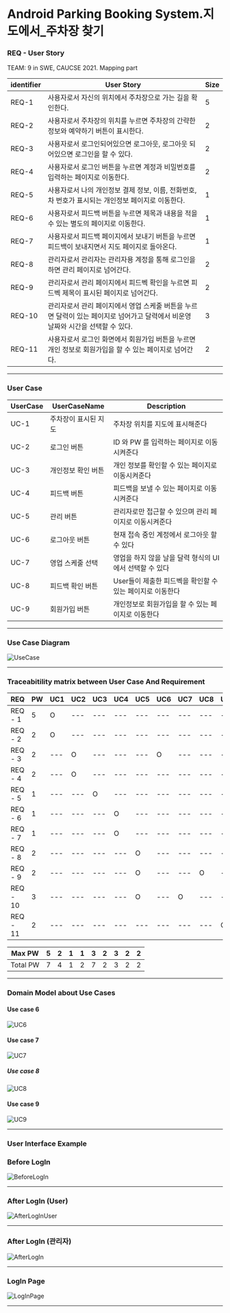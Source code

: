 # Android Parking Booking System.지도에서_주차장 찾기  
### REQ - User Story	
TEAM: 9 in SWE, CAUCSE 2021. Mapping part 

|identifier|User Story|Size|   
|----|----------------|----|  
|REQ-1|사용자로서 자신의 위치에서 주차장으로 가는 길을 확인한다.|5|  
|REQ-2|사용자로서 주차장의 위치를 누르면 주차장의 간략한 정보와 예약하기 버튼이 표시한다.|2|  
|REQ-3|사용자로서 로그인되어있으면 로그아웃, 로그아웃 되어있으면 로그인을 할 수 있다.|2|  
|REQ-4|사용자로서 로그인 버튼을 누르면 계정과 비밀번호를 입력하는 페이지로 이동한다.|2|  
|REQ-5|사용자로서 나의 개인정보 결제 정보, 이름, 전화번호, 차 번호가 표시되는 개인정보 페이지로 이동한다.|1|  
|REQ-6|사용자로서 피드백 버튼을 누르면 제목과 내용을 적을 수 있는 별도의 페이지로 이동한다.|1|  
|REQ-7|사용자로서 피드백 페이지에서 보내기 버튼을 누르면 피드백이 보내지면서 지도 페이지로 돌아온다.|1|  
|REQ-8|관리자로서 관리자는 관리자용 계정을 통해 로그인을하면 관리 페이지로 넘어간다.|2|  
|REQ-9|관리자로서 관리 페이지에서 피드벡 확인을 누르면 피드벡 제목이 표시된 페이지로 넘어간다.|2|  
|REQ-10|관리자로서 관리 페이지에서 영업 스케줄 버튼을 누르면 달력이 있는 페이지로 넘어가고 달력에서 비운영 날짜와 시간을 선택할 수 있다.|3|  
|REQ-11|사용자로서 로그인 화면에서 회원가입 버튼을 누르면 개인 정보로 회원가입을 할 수 있는 페이지로 넘어간다.|2|    
  
  
* * * 
### User Case  

|UserCase|UserCaseName|Description|   
|--------|------------|-----------|  
|UC-1|주차장이 표시된 지도|주차장 위치를 지도에 표시해준다|  
|UC-2|로그인 버튼|ID 와 PW 를 입력하는 페이지로 이동시켜준다|  
|UC-3|개인정보 확인 버튼|개인 정보를 확인할 수 있는 페이지로 이동시켜준다|   
|UC-4|피드백 버튼|피드백을 보낼 수 있는 페이지로 이동시켜준다|  
|UC-5|관리 버튼 |관리자로만 접근할 수 있으며 관리 페이지로 이동시켜준다|  
|UC-6|로그아웃 버튼|현재 접속 중인 계정에서 로그아웃 할 수 있다|  
|UC-7|영업 스케줄 선택|영업을 하지 않을 날을 달력 형식의 UI에서 선택할 수 있다|  
|UC-8|피드백 확인 버튼|User들이 제출한 피드벡을 확인할 수 있는 페이지로 이동한다| 
|UC-9|회원가입 버튼|개인정보로 회원가입을 할 수 있는 페이지로 이동한다|  

  
  * * * 
### Use Case Diagram

![UseCase](https://user-images.githubusercontent.com/49308460/114367015-fadbe400-9bb6-11eb-9ed3-87747ede0550.png)


* * * 
### Traceabitility matrix between User Case And Requirement  
  
|REQ|PW|UC1|UC2|UC3|UC4|UC5|UC6|UC7|UC8|UC9|    
|---|--|---|---|---|---|---|---|---|---|---|      
|REQ - 1|5|O|---|---|---|---|---|---|---|---|      
|REQ - 2|2|O|---|---|---|---|---|---|---|---|      
|REQ - 3|2|---|O|---|---|---|O|---|---|---|      
|REQ - 4|2|---|O|---|---|---|---|---|---|---|      
|REQ - 5|1|---|---|O|---|---|---|---|---|---|      
|REQ - 6|1|---|---|---|O|---|---|---|---|---|      
|REQ - 7|1|---|---|---|O|---|---|---|---|---|      
|REQ - 8|2|---|---|---|---|O|---|---|---|---|      
|REQ - 9|2|---|---|---|---|O|---|---|O|---|      
|REQ - 10|3|---|---|---|---|O|---|O|---|---|  
|REQ - 11|2|---|---|---|---|---|---|---|---|O|      

|Max PW|5|2|1|1|3|2|3|2|2|      
|------|---|---|---|---|---|---|---|---|---|      
|Total PW|7|4|1|2|7|2|3|2|2|        
  
  
* * * 

### Domain Model about Use Cases  

#### Use case 6  

![UC6](./Image/UC6.png)  

#### Use case 7  

![UC7](./Image/UC7.png)  

##### Use case 8  

![UC8](./Image/UC8.png)  
#### Use case 9

![UC9](./Image/UC9.png)  

* * * 

### User Interface Example  

### Before LogIn  

![BeforeLogIn](./Image/BeforeLogIn.png)
* * * 

### After LogIn (User)

![AfterLogInUser](./Image/AfterLogInUser.png)
* * * 

### After LogIn (관리자)

![AfterLogIn](./Image/AfterLogIn.png)
* * * 

### LogIn Page  

![LogInPage](./Image/LogInPage.png)
* * * 
   
